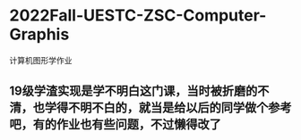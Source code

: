 # 2022Fall-UESTC-ZSC-Computer-Graphis
计算机图形学作业

## 19级学渣实现是学不明白这门课，当时被折磨的不清，也学得不明不白的，就当是给以后的同学做个参考吧，有的作业也有些问题，不过懒得改了
